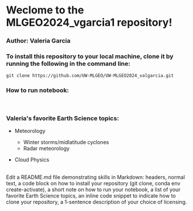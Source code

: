 # Weclome to the MLGEO2024_vgarcia1 repository!

### Author: Valeria Garcia
### To install this repository to your local machine, clone it by running the following in the command line:

```git clone https://github.com/UW-MLGEO/UW-MLGEO2024_valgarcia.git```

### How to run notebook:

<br>

### Valeria's favorite Earth Science topics:

* Meteorology
  * Winter storms/midlatitude cyclones
  * Radar meteorology
    
* Cloud Physics


<br>
Edit a README.md file demonstrating skills in Markdown: headers, normal text, a code block on how to install your repository (git clone, conda env create-activate), a short note on how to run your notebook, a list of your favorite Earth Science topics, an inline code snippet to indicate how to clone your repository, a 1-sentence description of your choice of licensing.
